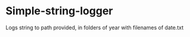 Simple-string-logger
====================

Logs string to path provided, in folders of year with filenames of date.txt
